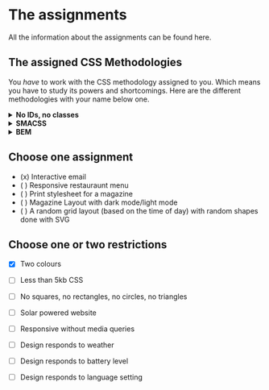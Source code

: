 # The assignments

All the information about the assignments can be found here.

## The assigned CSS Methodologies

You _have_ to work with the CSS methodology assigned to you. Which means you have to study its powers and shortcomings. Here are the different methodologies with your name below one.

<details>
<summary><strong>No IDs, no classes</strong></summary>

_Maikel vV, Bas, Annabel, Arash, Charlotte, Jesper, Justine, Koen, Max, Melissa, Robin H, Stan, Stijn, Tjebbe, Loc:_

You may not use the `.class` or `#id` selectors. Don’t worry though, you may use *all* other CSS *selectors and combinators*.
</details>

<details>
<summary><strong>SMACSS</strong></summary>

_Chelsea, Deanna, Dorus, Guus, Jesse, Joop, Karin, Maikel S, Martijn, Menno, Monika, Peppe-Quint, Sterre, Tim F, Wouter:_

You have to use the so called SMACSS methodology to style your project. You can [find all information about SMACSS here](https://smacss.com/)
</details>

<details>
<summary><strong>BEM</strong></summary>

_Daniel, Dennis, Folkert-Jan, Jeroen, Jim, Joost, Leonie, Marcel, May, Mitch, Nathan, Robin S, Steven, Tim R, Zekkie:_

You have to use the so called BEM methodology to style your project. Here’s [the website with all information about BEM](http://getbem.com/)
</details>

## Choose one assignment

- (x) Interactive email
- ( ) Responsive restauraunt menu
- ( ) Print stylesheet for a magazine 
- ( ) Magazine Layout with dark mode/light mode
- ( ) A random grid layout (based on the time of day) with random shapes done with SVG

## Choose one or two restrictions

- [x] Two colours
- [ ] Less than 5kb CSS
- [ ] No squares, no rectangles, no circles, no triangles
- [ ] Solar powered website
- [ ] Responsive without media queries
- [ ] Design responds to weather
- [ ] Design responds to battery level
- [ ] Design responds to language setting

